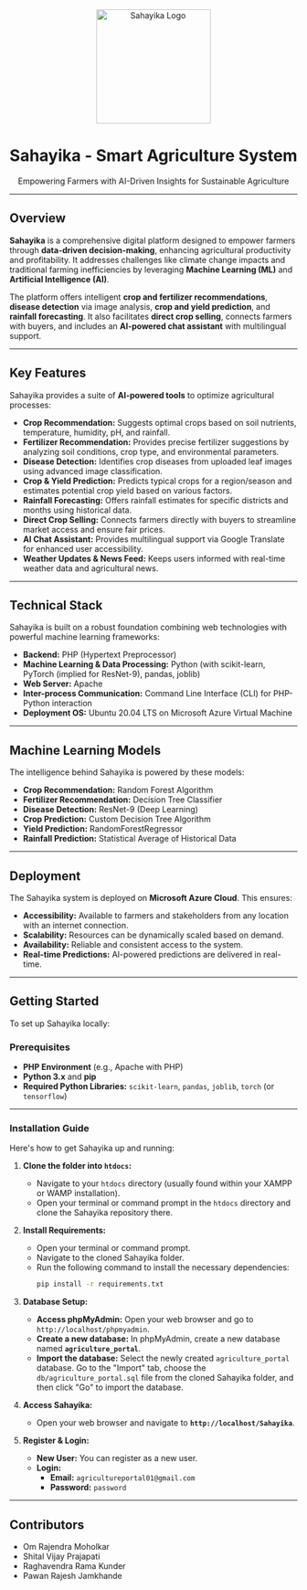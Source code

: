 <div align="center">
  <img src="https://example.com/sahayika_logo.png" alt="Sahayika Logo" width="200"/> 
  <h1>Sahayika - Smart Agriculture System</h1>
  <p>Empowering Farmers with AI-Driven Insights for Sustainable Agriculture</p>
</div>

---

## Overview

**Sahayika** is a comprehensive digital platform designed to empower farmers through **data-driven decision-making**, enhancing agricultural productivity and profitability. It addresses challenges like climate change impacts and traditional farming inefficiencies by leveraging **Machine Learning (ML)** and **Artificial Intelligence (AI)**.

The platform offers intelligent **crop and fertilizer recommendations**, **disease detection** via image analysis, **crop and yield prediction**, and **rainfall forecasting**. It also facilitates **direct crop selling**, connects farmers with buyers, and includes an **AI-powered chat assistant** with multilingual support.

---

## Key Features

Sahayika provides a suite of **AI-powered tools** to optimize agricultural processes:

* **Crop Recommendation:** Suggests optimal crops based on soil nutrients, temperature, humidity, pH, and rainfall.
* **Fertilizer Recommendation:** Provides precise fertilizer suggestions by analyzing soil conditions, crop type, and environmental parameters.
* **Disease Detection:** Identifies crop diseases from uploaded leaf images using advanced image classification.
* **Crop & Yield Prediction:** Predicts typical crops for a region/season and estimates potential crop yield based on various factors.
* **Rainfall Forecasting:** Offers rainfall estimates for specific districts and months using historical data.
* **Direct Crop Selling:** Connects farmers directly with buyers to streamline market access and ensure fair prices.
* **AI Chat Assistant:** Provides multilingual support via Google Translate for enhanced user accessibility.
* **Weather Updates & News Feed:** Keeps users informed with real-time weather data and agricultural news.

---

## Technical Stack

Sahayika is built on a robust foundation combining web technologies with powerful machine learning frameworks:

* **Backend:** PHP (Hypertext Preprocessor)
* **Machine Learning & Data Processing:** Python (with scikit-learn, PyTorch (implied for ResNet-9), pandas, joblib)
* **Web Server:** Apache
* **Inter-process Communication:** Command Line Interface (CLI) for PHP-Python interaction
* **Deployment OS:** Ubuntu 20.04 LTS on Microsoft Azure Virtual Machine

---

## Machine Learning Models

The intelligence behind Sahayika is powered by these models:

* **Crop Recommendation:** Random Forest Algorithm
* **Fertilizer Recommendation:** Decision Tree Classifier
* **Disease Detection:** ResNet-9 (Deep Learning)
* **Crop Prediction:** Custom Decision Tree Algorithm
* **Yield Prediction:** RandomForestRegressor
* **Rainfall Prediction:** Statistical Average of Historical Data

---

## Deployment

The Sahayika system is deployed on **Microsoft Azure Cloud**. This ensures:

* **Accessibility:** Available to farmers and stakeholders from any location with an internet connection.
* **Scalability:** Resources can be dynamically scaled based on demand.
* **Availability:** Reliable and consistent access to the system.
* **Real-time Predictions:** AI-powered predictions are delivered in real-time.

---

## Getting Started

To set up Sahayika locally:

### Prerequisites

* **PHP Environment** (e.g., Apache with PHP)
* **Python 3.x** and **pip**
* **Required Python Libraries:** `scikit-learn`, `pandas`, `joblib`, `torch` (or `tensorflow`)

---

### Installation Guide

Here's how to get Sahayika up and running:

1.  **Clone the folder into `htdocs`:**
    * Navigate to your `htdocs` directory (usually found within your XAMPP or WAMP installation).
    * Open your terminal or command prompt in the `htdocs` directory and clone the Sahayika repository there.

2.  **Install Requirements:**
    * Open your terminal or command prompt.
    * Navigate to the cloned Sahayika folder.
    * Run the following command to install the necessary dependencies:
        ```bash
        pip install -r requirements.txt
        ```

3.  **Database Setup:**
    * **Access phpMyAdmin:** Open your web browser and go to `http://localhost/phpmyadmin`.
    * **Create a new database:** In phpMyAdmin, create a new database named **`agriculture_portal`**.
    * **Import the database:** Select the newly created `agriculture_portal` database. Go to the "Import" tab, choose the `db/agriculture_portal.sql` file from the cloned Sahayika folder, and then click "Go" to import the database.

4.  **Access Sahayika:**
    * Open your web browser and navigate to **`http://localhost/Sahayika`**.

5.  **Register & Login:**
    * **New User:** You can register as a new user.
    * **Login:**
        * **Email:** `agricultureportal01@gmail.com`
        * **Password:** `password`

---

## Contributors

* Om Rajendra Moholkar
* Shital Vijay Prajapati
* Raghavendra Rama Kunder
* Pawan Rajesh Jamkhande
